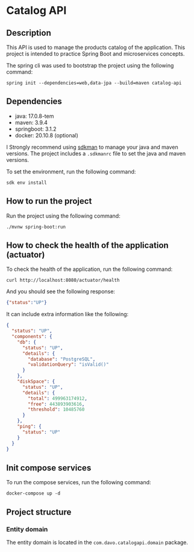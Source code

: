 # Catalog API

## Description

This API is used to manage the products catalog of the application. This project is intended to practice Spring Boot and microservices concepts.

The spring cli was used to bootstrap the project using the following command:

```shell
spring init --dependencies=web,data-jpa --build=maven catalog-api
```

## Dependencies

- java: 17.0.8-tem
- maven: 3.9.4
- springboot: 3.1.2
- docker: 20.10.8 (optional)

I Strongly recommend using [sdkman](https://sdkman.io/) to manage your java and maven versions. The project includes a `.sdkmanrc` file to set the java and maven versions.

To set the environment, run the following command:

```shell
sdk env install
```

## How to run the project

Run the project using the following command:

```shell
./mvnw spring-boot:run
```

## How to check the health of the application (actuator)

To check the health of the application, run the following command:

```shell
curl http://localhost:8080/actuator/health
```

And you should see the following response:

```json
{"status":"UP"}
```

It can include extra information like the following:

```json
{
  "status": "UP",
  "components": {
    "db": {
      "status": "UP",
      "details": {
        "database": "PostgreSQL",
        "validationQuery": "isValid()"
      }
    },
    "diskSpace": {
      "status": "UP",
      "details": {
        "total": 499963174912,
        "free": 443893903616,
        "threshold": 10485760
      }
    },
    "ping": {
      "status": "UP"
    }
  }
}
```

## Init compose services

To run the compose services, run the following command:

```shell
docker-compose up -d
```

## Project structure

### Entity domain

The entity domain is located in the `com.davo.catalogapi.domain` package.





